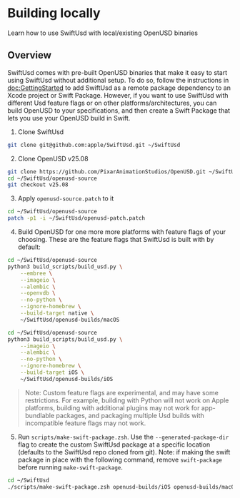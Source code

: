 # Building locally

Learn how to use SwiftUsd with local/existing OpenUSD binaries

## Overview

SwiftUsd comes with pre-built OpenUSD binaries that make it easy to start using SwiftUsd without additional setup. To do so, follow the instructions in <doc:GettingStarted> to add SwiftUsd as a remote package dependency to an Xcode project or Swift Package. However, if you want to use SwiftUsd with different Usd feature flags or on other platforms/architectures, you can build OpenUSD to your specifications, and then create a Swift Package that lets you use your OpenUSD build in Swift.

1. Clone SwiftUsd
```zsh
git clone git@github.com:apple/SwiftUsd.git ~/SwiftUsd
```

2. Clone OpenUSD v25.08
```zsh
git clone https://github.com/PixarAnimationStudios/OpenUSD.git ~/SwiftUsd/openusd-source
cd ~/SwiftUsd/openusd-source
git checkout v25.08
```

3. Apply `openusd-source.patch` to it  
```zsh
cd ~/SwiftUsd/openusd-source
patch -p1 -i ~/SwiftUsd/openusd-patch.patch
```

4. Build OpenUSD for one more more platforms with feature flags of your choosing. These are the feature flags that SwiftUsd is built with by default:
```zsh
cd ~/SwiftUsd/openusd-source
python3 build_scripts/build_usd.py \
    --embree \
    --imageio \
    --alembic \
    --openvdb \
    --no-python \
    --ignore-homebrew \
    --build-target native \
    ~/SwiftUsd/openusd-builds/macOS

cd ~/SwiftUsd/openusd-source
python3 build_scripts/build_usd.py \
    --imageio \
    --alembic \
    --no-python \
    --ignore-homebrew \
    --build-target iOS \
    ~/SwiftUsd/openusd-builds/iOS
```

> Note: Custom feature flags are experimental, and may have some restrictions. For example, building with Python will not work on Apple platforms, building with additional plugins may not work for app-bundlable packages, and packaging multiple Usd builds with incompatible feature flags may not work. 

5. Run `scripts/make-swift-package.zsh`. Use the `--generated-package-dir` flag to create the custom SwiftUsd package at a specific location (defaults to the SwiftUsd repo cloned from git). Note: if making the swift package in place with the following command, remove `swift-package` before running `make-swift-package`. 
```zsh
cd ~/SwiftUsd
./scripts/make-swift-package.zsh openusd-builds/iOS openusd-builds/macOS
```
